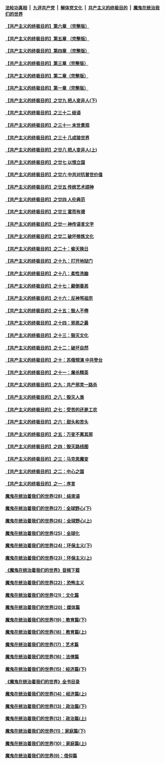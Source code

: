 ####  [法轮功真相](../../../../basic/blob/master/README.md?t=05041201) &nbsp;|&nbsp; [九评共产党](../../../../9ping.md/blob/master/README.md?t=05041201) &nbsp;|&nbsp; [解体党文化](../../../../jtdwh.md/blob/master/README.md?t=05041201)  &nbsp;|&nbsp; [共产主义的终极目的](../../../../gczydzjmd.md/blob/master/README.md?t=05041201) &nbsp;|&nbsp; [魔鬼在统治我们的世界](../../../../mgztzwmdsj.md/blob/master/README.md?t=05041201) 

#### [【共产主义的终极目的】第六章 （完整版）](../pages/nsc422/n11428913.md?t=05041201) 

#### [【共产主义的终极目的】第五章 （完整版）](../pages/nsc422/n11428912.md?t=05041201) 

#### [【共产主义的终极目的】第四章 （完整版）](../pages/nsc422/n11428907.md?t=05041201) 

#### [【共产主义的终极目的】第三章（完整版）](../pages/nsc422/n11428848.md?t=05041201) 

#### [【共产主义的终极目的】第二章（完整版）](../pages/nsc422/n11428831.md?t=05041201) 

#### [【共产主义的终极目的】第一章（完整版）](../pages/nsc422/n11417651.md?t=05041201) 

#### [【共产主义的终极目的】之廿九 把人变非人(下)](../pages/nsc422/n11344140.md?t=05041201) 

#### [【共产主义的终极目的】之三十二 结语](../pages/nsc422/n11360535.md?t=05041201) 

#### [【共产主义的终极目的】之三十一 末世景观](../pages/nsc422/n11351129.md?t=05041201) 

#### [【共产主义的终极目的】之三十 几成狼世界](../pages/nsc422/n11348280.md?t=05041201) 

#### [【共产主义的终极目的】之廿八 把人变非人(上)](../pages/nsc422/n11340492.md?t=05041201) 

#### [【共产主义的终极目的】之廿七 以恨立国](../pages/nsc422/n11336944.md?t=05041201) 

#### [【共产主义的终极目的】之廿六 中共对抗普世价值](../pages/nsc422/n11324785.md?t=05041201) 

#### [【共产主义的终极目的】之廿五 传统艺术颂神](../pages/nsc422/n11296396.md?t=05041201) 

#### [【共产主义的终极目的】之廿四 人伦典范](../pages/nsc422/n11296397.md?t=05041201) 

#### [【共产主义的终极目的】之廿三 富而有德](../pages/nsc422/n11283598.md?t=05041201) 

#### [【共产主义的终极目的】之廿一 神传语言文字](../pages/nsc422/n11263265.md?t=05041201) 

#### [【共产主义的终极目的】之廿二 破坏修炼文化](../pages/nsc422/n11245728.md?t=05041201) 

#### [【共产主义的终极目的】之二十：偷天换日](../pages/nsc422/n11238846.md?t=05041201) 

#### [【共产主义的终极目的】之十九：打开地狱门](../pages/nsc422/n11206376.md?t=05041201) 

#### [【共产主义的终极目的】之十八：柔性洗脑](../pages/nsc422/n11199994.md?t=05041201) 

#### [【共产主义的终极目的】之十七：颠倒善恶](../pages/nsc422/n11179782.md?t=05041201) 

#### [【共产主义的终极目的】之十六：反神骂祖宗](../pages/nsc422/n11166798.md?t=05041201) 

#### [【共产主义的终极目的】之十五：毁人不倦](../pages/nsc422/n11166792.md?t=05041201) 

#### [【共产主义的终极目的】之十四：邪恶之最](../pages/nsc422/n11150249.md?t=05041201) 

#### [【共产主义的终极目的】之十三：毁灭文化](../pages/nsc422/n11135227.md?t=05041201) 

#### [【共产主义的终极目的】之十二：破坏自然](../pages/nsc422/n11135214.md?t=05041201) 

#### [【共产主义的终极目的】之十：苏俄预演 中共登台](../pages/nsc422/n11118424.md?t=05041201) 

#### [【共产主义的终极目的】之十一：屠杀精英](../pages/nsc422/n11118442.md?t=05041201) 

#### [【共产主义的终极目的】之九：共产邪灵一路杀](../pages/nsc422/n11114139.md?t=05041201) 

#### [【共产主义的终极目的】之八：毁灭人类](../pages/nsc422/n11108503.md?t=05041201) 

#### [【共产主义的终极目的】之七：受苦的还是工农](../pages/nsc422/n11101809.md?t=05041201) 

#### [【共产主义的终极目的】之六：甜头和苦头](../pages/nsc422/n11096971.md?t=05041201) 

#### [【共产主义的终极目的】之五：万变不离其邪](../pages/nsc422/n11091285.md?t=05041201) 

#### [【共产主义的终极目的】之四：毁灭路线图](../pages/nsc422/n11086284.md?t=05041201) 

#### [【共产主义的终极目的】之三：马克思魔变](../pages/nsc422/n11061941.md?t=05041201) 

#### [【共产主义的终极目的】之二：中心之国](../pages/nsc422/n11047728.md?t=05041201) 

#### [【共产主义的终极目的】之一：序言](../pages/nsc422/n11086077.md?t=05041201) 

#### [魔鬼在统治着我们的世界(28)：结束语](../pages/nsc422/n10936246.md?t=05041201) 

#### [魔鬼在统治着我们的世界(27)：全球野心(下)](../pages/nsc422/n10928319.md?t=05041201) 

#### [魔鬼在统治着我们的世界(26)：全球野心(上)](../pages/nsc422/n10900318.md?t=05041201) 

#### [魔鬼在统治着我们的世界(25)：全球化](../pages/nsc422/n10788205.md?t=05041201) 

#### [魔鬼在统治着我们的世界(24)：环保主义(下)](../pages/nsc422/n10695307.md?t=05041201) 

#### [魔鬼在统治着我们的世界(23)：环保主义(上)](../pages/nsc422/n10688613.md?t=05041201) 

#### [《魔鬼在统治着我们的世界》音频下载](../pages/nsc422/n10635553.md?t=05041201) 

#### [魔鬼在统治着我们的世界(22)：恐怖主义](../pages/nsc422/n10614727.md?t=05041201) 

#### [魔鬼在统治着我们的世界(21)：文化篇](../pages/nsc422/n10597706.md?t=05041201) 

#### [魔鬼在统治着我们的世界(20)：媒体篇](../pages/nsc422/n10586579.md?t=05041201) 

#### [魔鬼在统治着我们的世界(19)：教育篇(下)](../pages/nsc422/n10564808.md?t=05041201) 

#### [魔鬼在统治着我们的世界(18)：教育篇(上)](../pages/nsc422/n10526970.md?t=05041201) 

#### [魔鬼在统治着我们的世界(17)：艺术篇](../pages/nsc422/n10499093.md?t=05041201) 

#### [魔鬼在统治着我们的世界(16)：法律篇](../pages/nsc422/n10485969.md?t=05041201) 

#### [魔鬼在统治着我们的世界(15)：经济篇(下)](../pages/nsc422/n10469975.md?t=05041201) 

#### [《魔鬼在统治着我们的世界》全书目录](../pages/nsc422/n10464261.md?t=05041201) 

#### [魔鬼在统治着我们的世界(14)：经济篇(上)](../pages/nsc422/n10457370.md?t=05041201) 

#### [魔鬼在统治着我们的世界(13)：政治篇(下)](../pages/nsc422/n10448270.md?t=05041201) 

#### [魔鬼在统治着我们的世界(12)：政治篇(上)](../pages/nsc422/n10444576.md?t=05041201) 

#### [魔鬼在统治着我们的世界(11)：家庭篇(下)](../pages/nsc422/n10440961.md?t=05041201) 

#### [魔鬼在统治着我们的世界(10)：家庭篇(上)](../pages/nsc422/n10435448.md?t=05041201) 

#### [魔鬼在统治着我们的世界(9)：信仰篇](../pages/nsc422/n10432159.md?t=05041201) 

